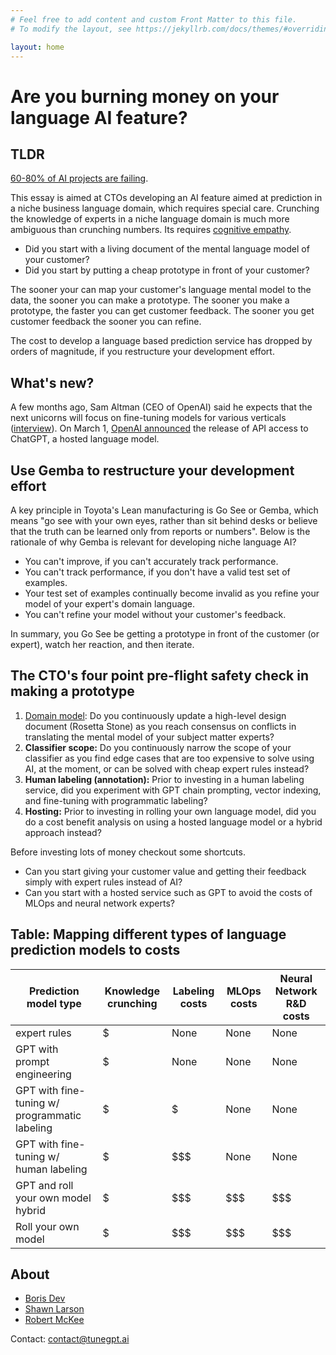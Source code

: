 ```yaml
---
# Feel free to add content and custom Front Matter to this file.
# To modify the layout, see https://jekyllrb.com/docs/themes/#overriding-theme-defaults

layout: home
---
```


<h1> Are you burning money on your language AI feature?</h1>

## TLDR


[60-80% of AI projects are failing](https://www.forbes.com/sites/cognitiveworld/2022/08/14/the-one-practice-that-is-separating-the-ai-successes-from-the-failures/?sh=2db4b23117cb).

This essay is aimed at CTOs developing an AI feature aimed at prediction in a
niche business language domain, which requires special care. Crunching the
knowledge of experts in a niche language domain is much more ambiguous than
crunching numbers. Its requires [cognitive
empathy](https://en.wikipedia.org/wiki/Empathy#Cognitive_empathy).

- Did you start with a living document of the mental language model of your customer?
- Did you start by putting a cheap prototype in front of your customer?

The sooner your can map your customer's language mental model to the data, the
sooner you can make a prototype. The sooner you make a prototype, the faster you
can get customer feedback. The sooner you get customer feedback the sooner you
can refine.

The cost to develop a
language based prediction service has dropped by orders of magnitude, if you
restructure your development effort. 

## What's new?

A few months ago, Sam Altman (CEO of OpenAI) said he expects that the next
unicorns will focus on fine-tuning models for various verticals
([interview](https://www.youtube.com/watch?v=WHoWGNQRXb0)). On March 1, [OpenAI
announced](https://openai.com/blog/introducing-chatgpt-and-whisper-apis) the
release of API access to ChatGPT, a hosted language model. 


## Use Gemba to restructure your development effort

A key principle in Toyota's Lean manufacturing is Go See or Gemba, which means
"go see with your own eyes, rather than sit behind desks or believe that the
truth can be learned only from reports or numbers". Below is the rationale of
why Gemba is relevant for developing niche language AI? 

- You can't improve, if you can't accurately track performance. 
- You can't track performance, if you don't have a valid test set of examples. 
- Your test set of examples continually become invalid as you refine your model of your expert's domain language.
- You can't refine your model without your customer's feedback.

In summary, you Go See be getting a prototype in front of the customer (or expert), watch her reaction, and then iterate.

## The CTO's four point pre-flight safety check in making a prototype

1. [Domain model](https://martinfowler.com/bliki/DomainDrivenDesign.html): Do you continuously update a high-level design document (Rosetta Stone) as you reach consensus on conflicts in translating the mental model of your subject matter experts?
2. **Classifier scope:** Do you continuously narrow the scope of your classifier as you find edge cases that are too expensive to solve using AI, at the moment, or can be solved with cheap expert rules instead?
3. **Human labeling (annotation):** Prior to investing in a human labeling service, did you experiment with GPT chain prompting, vector indexing, and fine-tuning with programmatic labeling? 
4. **Hosting:** Prior to investing in rolling your own language model, did you do a cost benefit analysis on using a hosted language model or a hybrid approach instead? 


Before investing lots of money checkout some shortcuts.

- Can you start giving your customer value and getting their feedback simply with expert rules instead of AI?
- Can you start with a hosted service such as GPT to avoid the costs of MLOps and neural network experts?


## Table: Mapping different types of language prediction models to costs

| Prediction model type                         | Knowledge crunching    | Labeling costs | MLOps costs | Neural Network R&D costs |
| --------------------------------------------- | ---------------------- | -------------- | ----------- | ------------------------ |
| expert rules                                  | $                      | None           | None        | None                     |
| GPT with prompt engineering                   | $                      | None           | None        | None                     |
| GPT with fine-tuning w/ programmatic labeling | $                      | $              | None        | None                     |
| GPT with fine-tuning w/ human labeling        | $                      | $$$            | None        | None                     |
| GPT and roll your own model hybrid            | $                      | $$$            | $$$         | $$$                      |
| Roll your own model                           | $                      | $$$            | $$$         | $$$                      |

## About

- [Boris Dev](https://www.linkedin.com/in/boris-dev/)
- [Shawn Larson](https://www.linkedin.com/in/shawn-larson-ai/)
- [Robert McKee](https://www.linkedin.com/in/robertcmckee/)

Contact: contact@tunegpt.ai

